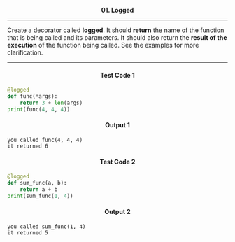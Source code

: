 <p align="center">
<strong>
01. Logged
</strong>
</p>

________________________________________________________

<p align="left">

Create a decorator called **logged**. It should **return** the name of the function that is being called and its parameters. It should also return the **result of the execution** of the function being called. See the examples for more clarification.
</p>

_____________________________________________________________

<h4 align="center">Test Code 1</h4>

```Python
@logged
def func(*args):
    return 3 + len(args)
print(func(4, 4, 4))
```

<h4 align="center">Output 1</h4>

```
you called func(4, 4, 4)
it returned 6
```
<h4 align="center">Test Code 2</h4>

```Python
@logged
def sum_func(a, b):
    return a + b
print(sum_func(1, 4))
```

<h4 align="center">Output 2</h4>

```
you called sum_func(1, 4)
it returned 5
```
